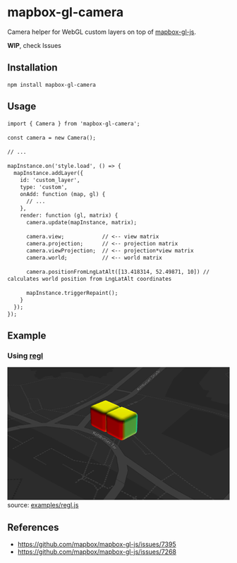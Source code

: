 # mapbox-gl-camera

Camera helper for WebGL custom layers on top of [mapbox-gl-js](https://github.com/mapbox/mapbox-gl-js).

**WIP**, check Issues

## Installation

```
npm install mapbox-gl-camera
```

## Usage

```
import { Camera } from 'mapbox-gl-camera';

const camera = new Camera();

// ...

mapInstance.on('style.load', () => {
  mapInstance.addLayer({
    id: 'custom_layer',
    type: 'custom',
    onAdd: function (map, gl) {
      // ...
    },
    render: function (gl, matrix) {
      camera.update(mapInstance, matrix);

      camera.view;            // <-- view matrix
      camera.projection;      // <-- projection matrix
      camera.viewProjection;  // <-- projection*view matrix
      camera.world;           // <-- world matrix

      camera.positionFromLngLatAlt([13.418314, 52.49871, 10]) // calculates world position from LngLatAlt coordinates

      mapInstance.triggerRepaint();
    }
  });
});

```


## Example

### Using [regl](https://github.com/regl-project/regl)
![examples/example-regl.gif](examples/example-regl.gif)
source: [examples/regl.js](examples/regl.js)

## References
 * https://github.com/mapbox/mapbox-gl-js/issues/7395
 * https://github.com/mapbox/mapbox-gl-js/issues/7268
